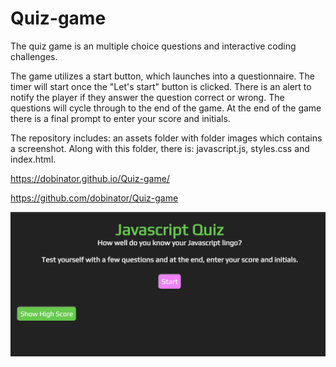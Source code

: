 # Quiz-game
The quiz game is an multiple choice questions and interactive coding challenges. 

The game utilizes a start button, which launches into a questionnaire. The timer will start once the "Let's start" button is clicked. There is an alert to notify the player if they answer the question correct or wrong. The questions will cycle through to the end of the game. At the end of the game there is a final prompt to enter your score and initials.

The repository includes: an assets folder with folder images which contains a screenshot. Along with this folder, there is:  javascript.js, styles.css and index.html. 


https://dobinator.github.io/Quiz-game/

https://github.com/dobinator/Quiz-game


![Quiz-game](./assets/images/screenshot-game.png)
